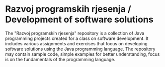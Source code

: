 # Razvoj programskih rjesenja / Development of software solutions
The "Razvoj programskih rjesenja" repository is a collection of Java programming projects created for a class on software development. It includes various assignments and exercises that focus on developing software solutions using the Java programming language. The repository may contain sample code, simple examples for better understanding, focus is on the fundamentals of the programming language.
